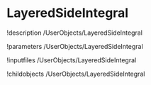 <!-- MOOSE Documentation Stub: Remove this when content is added. -->

# LayeredSideIntegral
!description /UserObjects/LayeredSideIntegral

!parameters /UserObjects/LayeredSideIntegral

!inputfiles /UserObjects/LayeredSideIntegral

!childobjects /UserObjects/LayeredSideIntegral
